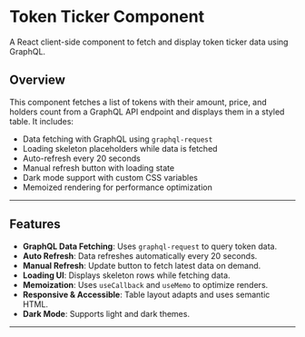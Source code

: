 # Token Ticker Component

A React client-side component to fetch and display token ticker data using GraphQL.

## Overview

This component fetches a list of tokens with their amount, price, and holders count from a GraphQL API endpoint and displays them in a styled table. It includes:

- Data fetching with GraphQL using `graphql-request`
- Loading skeleton placeholders while data is fetched
- Auto-refresh every 20 seconds
- Manual refresh button with loading state
- Dark mode support with custom CSS variables
- Memoized rendering for performance optimization

---

## Features

- **GraphQL Data Fetching**: Uses `graphql-request` to query token data.
- **Auto Refresh**: Data refreshes automatically every 20 seconds.
- **Manual Refresh**: Update button to fetch latest data on demand.
- **Loading UI**: Displays skeleton rows while fetching data.
- **Memoization**: Uses `useCallback` and `useMemo` to optimize renders.
- **Responsive & Accessible**: Table layout adapts and uses semantic HTML.
- **Dark Mode**: Supports light and dark themes.

---
